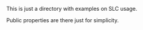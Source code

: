 This is just a directory with examples on SLC usage.

Public properties are there just for simplicity.
